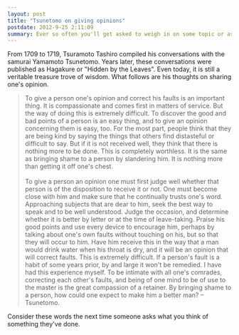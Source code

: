 ```yaml
--- 
layout: post
title: "Tsunetomo on giving opinions"
postdate: 2012-9-25 2:11:09
summary: Ever so often you'll get asked to weigh in on some topic or asked what you think of someone's work.
---
```


From 1709 to 1719, Tsuramoto Tashiro compiled his conversations with the samurai Yamamoto Tsunetomo. Years later, these conversations were published as Hagakure or "Hidden by the Leaves". Even today, it is still a veritable treasure trove of wisdom. What follows are his thoughts on sharing one's opinion.

> To give a person one's opinion and correct his faults is an important thing. It is compassionate and comes first in matters of service. But the way of doing this is extremely difficult. To discover the good and bad points of a person is an easy thing, and to give an opinion concerning them is easy, too. For the most part, people think that they are being kind by saying the things that others find distasteful or difficult to say. But if it is not received well, they think that there is nothing more to be done. This is completely worthless. It is the same as bringing shame to a person by slandering him. It is nothing more than getting it off one's chest.<br/><br/> To give a person an opinion one must first judge well whether that person is of the disposition to receive it or not. One must become close with him and make sure that he continually trusts one's word. Approaching subjects that are dear to him, seek the best way to speak and to be well understood. Judge the occasion, and determine whether it is better by letter or at the time of leave-taking. Praise his good points and use every device to encourage him, perhaps by talking about one's own faults without touching on his, but so that they will occur to him. Have him receive this in the way that a man would drink water when his throat is dry, and it will be an opinion that will correct faults. This is extremely difficult. If a person's fault is a habit of some years prior, by and large it won't be remedied. I have had this experience myself. To be intimate with all one's comrades, correcting each other's faults, and being of one mind to be of use to the master is the great compassion of a retainer. By bringing shame to a person, how could one expect to make him a better man? – Tsunetomo.

Consider these words the next time someone asks what you think of something they've done.
